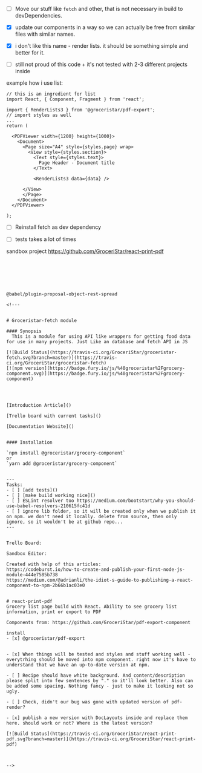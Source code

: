 
- [ ] Move our stuff like `fetch` and other, that is not necessary in build to devDependencies.


- [x] update our components in a way so we can actually be free from similar files with similar names.

- [x] i don't like this name - render lists.
it should be something simple and better for it.

- [ ] still not proud of this code + it's not tested with 2-3 different projects inside

example how i use list:



```
// this is an ingredient for list
import React, { Component, Fragment } from 'react';

import { RenderLists3 } from '@groceristar/pdf-export';
// import styles as well
...
return (

  <PDFViewer width={1200} height={1000}>
    <Document>
      <Page size="A4" style={styles.page} wrap>
        <View style={styles.section}>
          <Text style={styles.text}>
            Page Header - Document title
          </Text>

          <RenderLists3 data={data} />

      </View>
      </Page>
    </Document>
  </PDFViewer>

);
```




- [ ] Reinstall fetch as dev dependency
- [ ] tests takes a lot of times


sandbox project https://github.com/GroceriStar/react-print-pdf

```






@babel/plugin-proposal-object-rest-spread

<!---


# Groceristar-fetch module

#### Synopsis
  This is a module for using API like wrappers for getting food data for use in many projects. Just Like an database and fetch API in JS

[![Build Status](https://travis-ci.org/GroceriStar/groceristar-fetch.svg?branch=master)](https://travis-ci.org/GroceriStar/groceristar-fetch)
[![npm version](https://badge.fury.io/js/%40groceristar%2Fgrocery-component.svg)](https://badge.fury.io/js/%40groceristar%2Fgrocery-component)




[Introduction Article]()

[Trello board with current tasks]()

[Documentation Website]()


#### Installation

`npm install @groceristar/grocery-component`
or
`yarn add @groceristar/grocery-component`


---
Tasks:
- [ ] [add tests]()
- [ ] [make build working nice]()
- [ ] ESLint resolver too https://medium.com/bootstart/why-you-should-use-babel-resolvers-210615fc41d
- [ ] ignore lib folder, so it will be created only when we publish it on npm. we don't need it locally. delete from source, then only ignore, so it wouldn't be at github repo...
---


Trello Board:

Sandbox Editor:

Created with help of this articles:
https://codeburst.io/how-to-create-and-publish-your-first-node-js-module-444e7585b738
https://medium.com/@adrianli/the-idiot-s-guide-to-publishing-a-react-component-to-npm-2b66b1ac03e0


# react-print-pdf
Grocery list page build with React. Ability to see grocery list information, print or export to PDF

Components from: https://github.com/GroceriStar/pdf-export-component

install
- [x] @groceristar/pdf-export


- [x] When things will be tested and styles and stuff working well - everytrhing should be moved into npm component. right now it's have to understand that we have an up-to-date version at npm.

- [ ] Recipe should have white background. And content/description please split into few sentences by "." so it'll look better. Also can be added some spacing. Nothing fancy - just to make it looking not so ugly.

- [ ] Check, didn't our bug was gone with updated version of pdf-render?

- [x] publish a new version with DocLayouts inside and replace them here. should work or not? Where is the latest version?

[![Build Status](https://travis-ci.org/GroceriStar/react-print-pdf.svg?branch=master)](https://travis-ci.org/GroceriStar/react-print-pdf)



-->
